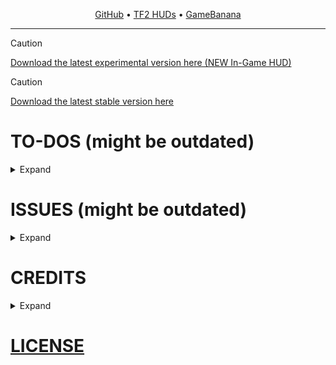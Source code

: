 <p align="center">
  <a href="https://github.com/LlamaGR1/ViviHUD">GitHub</a> • <a href="https://tf2huds.dev/hud/ViviHUD">TF2 HUDs</a> • <a href="https://gamebanana.com/mods/596766">GameBanana</a>
</p>

---

> [!CAUTION]
> [Download the latest experimental version here (NEW In-Game HUD)](https://github.com/LlamaGR1/ViviHUD/releases/download/v3.0.0B1/vivihud_3_0_0b1.zip)

> [!CAUTION]
> [Download the latest stable version here](https://github.com/LlamaGR1/ViviHUD/releases/download/v2.0.2/vivihud_2_0_2.zip)

# TO-DOS (might be outdated)
<details>
<summary>Expand</summary>
<br>

- Polish HUD
- Real 4:3 & 16:10 support
- 1080p and lower resolutions support
- Steam Deck support (1280x800 - 16:10)
- New icons for: Call Vote
- Workshop menu overhaul
- Replays menu overhaul
- 'Mann Up' & 'Boot Camp' menus overhaul
- Make texts in Advanced Options TanLight instead of TanDark
- Replace the backgrounds with images in Loadout
- Better looking MvM Mode Selection
- New VAC icon when loading into a server
- Finish SourceScheme
- Make the TF2 Logo and TF icons purple themed...?
- 'Matchmaking Settings' button icon is ass cheeks, and not the good kind of ass cheeks
- Better bastard Killfeed
</details>

# ISSUES (might be outdated)
<details>
<summary>Expand</summary>
<br>

- [ ] Casual Preloaders & custom comfig shit might break the HUD - that's something for you to fix on your own
- [ ] Party Member's avatar might be invisible
- [ ] Game may crash on start up in SteamOS
- [ ] Game randomly crashes on Linux
- [ ] Loadout / Stats tab buttons are off-set in 4:3 & 16:10
- [ ] Loadout / Stats tab buttons & class buttons get lower the lower resolution
- [ ] Main Loadout page is missing 'ShowExplanation' button
- [ ] If possible, use 'CNavigationPanel' for class buttons in Loadout
- [ ] Class Loadout buttons don't stay selected when clicking on it
- [ ] Loadout Preset buttons (A - B - C - D) are off-set in 4:3 & 16:10
- [ ] Make the Explanation menu in Crafting a 'CExplanationPopup'
- [ ] 'Report Bugs' button missing
- [ ] '<< Back' button doesn't have a border until you hover over it in Casual, Comp, MvM
- [ ] Friend icon in Voice Chat might be bugged
- [ ] Ammo count cuts off when Minimal HUD is enabled (TF2 issue)
- [ ] Scrollbar in Trading menu might be bugged
- [ ] Matchmaking Playlist might still be visible when loading into a server
- [ ] Red tape icon in Contracts is off-set (Mercenary Park Gift Shop)
- [ ] 'X YEAH, DELETE IT' button & label cut off (Acquired new items)
- [ ] Mode Selection gamemode buttons have doubled UI sounds when already queued or no connection to TF2 servers
- [ ] "Save This Moment" panel too high ypos (freezepanel_basic.res)
- [ ] Hard to see Respawn time
- [ ] Scoreboard Map name in MvM is off-set
- [ ] Confirm Dialog for Restoring items has bugged border
- [ ] Tips are hard to read in the Loading Screen
- [ ] In-Game Chat Filters panel is off-set
- [ ] 'Try It Out' button tooltip in Mann Co. Store has default font & might have invisible border, or not show up at all
- [ ] Item Pick Up Panel shows prev and next items
- [ ] Spinning circle in TF2 logo sometimes doesn't work in-game
- [ ] Player kills cut off in Call Vote cut if exceed 99
- [X] Friends panel is slightly off-set

</details>

# CREDITS
<details>
<summary>Expand</summary>
<br>

  - [HoYoverse](https://zenless.hoyoverse.com)
    - Vivian Banshee

- [Eminoma / TF2C Team](https://tf2classic.com)
  - some assets (check in game credits menu)
</details>

# [LICENSE](https://github.com/LlamaGR1/ViviHUD?tab=License-1-ov-file)

